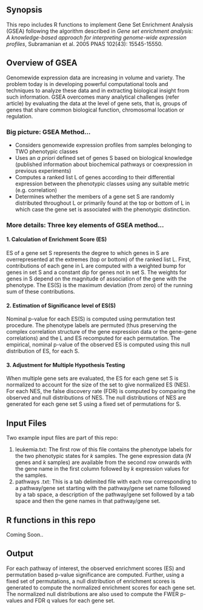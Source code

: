 ## Synopsis
This repo includes R functions to implement Gene Set Enrichment Analysis (GSEA) following the algorithm described in *Gene set enrichment analysis: A knowledge-based approach for interpreting genome-wide expression profiles*, Subramanian et al. 2005 PNAS 102(43): 15545-15550.
## Overview of GSEA
Genomewide expression data are increasing in volume and variety. The problem today is in developing powerful computational tools and techniques to analyze these data and in extracting biological insight from such information. GSEA overcomes many analytical challenges (refer article) by evaluating the data at the level of gene sets, that is, groups of genes that share common biological function, chromosomal location or regulation.
### Big picture: GSEA Method...
* Considers genomewide expression profiles from samples belonging to TWO phenotypic classes
* Uses an *a priori* defined set of genes S based on biological knowledge (published information about biochemical pathways or coexpression in previous experiments)
* Computes a ranked list L of genes according to their differential expression between the phenotypic classes using any suitable metric (e.g. correlation) 
* Determines whether the members of a gene set S are randomly distributed throughout L or primarily found at the top or bottom of L in which case the gene set is associated with the phenotypic distinction.
### More details: Three key elements of GSEA method…
#### 1. Calculation of Enrichment Score (ES)
ES of a gene set S represents the degree to which genes in S are overrepresented at the extremes (top or bottom) of the ranked list L. First, contributions of each gene in L are computed with a weighted bump for genes in set S and a constant dip for genes not in set S. The weights for genes in S depend on the magnitude of association of the gene with the phenotype. The ES(S) is the maximum deviation (from zero) of the running sum of these contributions. 
#### 2. Estimation of Significance level of ES(S)
Nominal p-value for each ES(S) is computed using permutation test procedure. The phenotype labels are permuted (thus preserving the complex correlation structure of the gene expression data or the gene-gene correlations) and the L and ES recomputed for each permutation. The empirical, nominal p-value of the observed ES is computed using this null distribution of ES, for each S.
#### 3. Adjustment for Multiple Hypothesis Testing
When multiple gene sets are evaluated, the ES for each gene set S is normalized to account for the size of the set to give normalized ES (NES). For each NES, the false discovery rate (FDR) is computed by comparing the observed and null distributions of NES. The null  distributions of NES are generated for each gene set S using a fixed set of permutations for S.
## Input Files
Two example input files are part of this repo:
1. leukemia.txt: The first row of this file contains the phenotype labels for the two phenotypic states for *k* samples. The gene expression data (*N* genes and *k* samples) are available from the second row onwards with the gene name in the first column followed by *k* expression values for the samples.
2. pathways .txt: This is a tab delimited file with each row corresponding to a pathway/gene set starting with the pathway/gene set name followed by a tab space, a description of the pathway/gene set followed by a tab space and then the gene names in that pathway/gene set. 
## R functions in this repo
Coming Soon..
## Output
For each pathway of interest, the observed enrichment scores (ES) and permutation based p-value significance are computed. Further, using a fixed set of permutations, a null distribution of enrichment scores is generated to compute the normalized enrichment scores for each gene set. The normalized null distributions are also used to compute the FWER p-values and FDR q values for each gene set.

